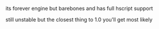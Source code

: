 its forever engine but barebones and has full hscript support

still unstable but the closest thing to 1.0 you'll get most likely
